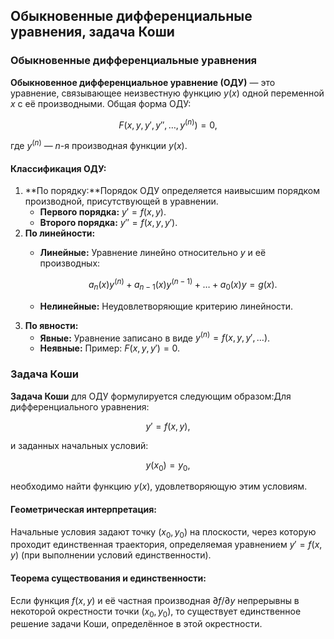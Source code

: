 ## Обыкновенные дифференциальные уравнения, задача Коши

### Обыкновенные дифференциальные уравнения

**Обыкновенное дифференциальное уравнение (ОДУ)** — это уравнение, связывающее неизвестную функцию $y(x)$ одной переменной $x$ с её производными. Общая форма ОДУ:

$$
F\left(x, y, y', y'', \dots, y^{(n)}\right) = 0,
$$

где $y^{(n)}$ — $n$-я производная функции $y(x)$.

#### Классификация ОДУ:

1. 
   **По порядку:**Порядок ОДУ определяется наивысшим порядком производной, присутствующей в уравнении.
   - **Первого порядка:** $y' = f(x, y)$.
   - **Второго порядка:** $y'' = f(x, y, y')$.
2. **По линейности:**
   - **Линейные:** Уравнение линейно относительно $y$ и её производных:

     $$
     a_n(x)y^{(n)} + a_{n-1}(x)y^{(n-1)} + \dots + a_0(x)y = g(x).
     $$
   - **Нелинейные:** Неудовлетворяющие критерию линейности.
3. **По явности:**
   - **Явные:** Уравнение записано в виде $y^{(n)} = f(x, y, y', \dots)$.
   - **Неявные:** Пример: $F(x, y, y') = 0$.

### Задача Коши

**Задача Коши** для ОДУ формулируется следующим образом:Для дифференциального уравнения:

$$
y' = f(x, y),
$$

и заданных начальных условий:

$$
y(x_0) = y_0,
$$

необходимо найти функцию $y(x)$, удовлетворяющую этим условиям.

#### Геометрическая интерпретация:

Начальные условия задают точку $(x_0, y_0)$ на плоскости, через которую проходит единственная траектория, определяемая уравнением $y' = f(x, y)$ (при выполнении условий единственности).

#### Теорема существования и единственности:

Если функция $f(x, y)$ и её частная производная $\partial f / \partial y$ непрерывны в некоторой окрестности точки $(x_0, y_0)$, то существует единственное решение задачи Коши, определённое в этой окрестности.